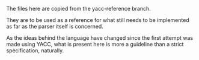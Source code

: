 The files here are copied from the yacc-reference branch.

They are to be used as a reference for what still needs to be implemented as far as the parser itself is concerned.

As the ideas behind the language have changed since the first attempt was made using YACC, what is present here is more a guideline than a strict specification, naturally.